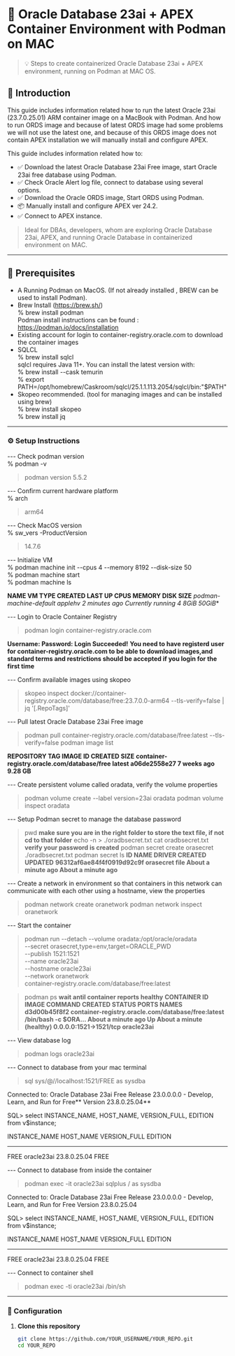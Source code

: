 # 🧪 Oracle Database 23ai + APEX Container Environment with Podman on MAC 

> 💡 Steps to create containerized Oracle Database 23ai + APEX environment, running on Podman at MAC OS.


## 🌟 Introduction

This guide includes information related how to run the latest Oracle 23ai (23.7.0.25.01) ARM container image on a MacBook with Podman. And how to run ORDS image and because of latest ORDS image had some problems we will not use the latest one, and because of this ORDS image does not contain APEX installation we will manually install and configure APEX. 

This guide includes information related how to:

- ✅ Download the latest Oracle Database 23ai Free image, start Oracle 23ai free database using Podman.
- ✅ Check Oracle Alert log file, connect to database using several options.
- ✅ Download the Oracle ORDS image, Start ORDS using Podman.
- 📦 Manually install and configure APEX ver 24.2.
- ✅ Connect to APEX instance.

> Ideal for DBAs, developers, whom are exploring Oracle Database 23ai, APEX, and running Oracle Database in containerized environment on MAC.

---

## 🧰 Prerequisites

- A Running Podman on MacOS. (If not already installed , BREW can be used to install Podman).  
 - Brew Install (https://brew.sh/)  
   % brew install podman  
   Podman install instructions can be found : https://podman.io/docs/installation
- Existing account for login to container-registry.oracle.com to download the container images
- SQLCL<br>
  % brew install sqlcl<br>
  sqlcl requires Java 11+. You can install the latest version with:<br>
  % brew install --cask temurin<br>
  % export PATH=/opt/homebrew/Caskroom/sqlcl/25.1.1.113.2054/sqlcl/bin:"$PATH"<br>
 - Skopeo recommended. (tool for managing images and can be installed using brew)<br>
  % brew install skopeo<br>
  % brew install jq<br>
---

### ⚙️ Setup Instructions

--- Check podman version <br>
% podman -v <br>
> podman version 5.5.2 

--- Confirm current hardware platform <br>
% arch <br>
> arm64 

--- Check MacOS version <br>
% sw_vers -ProductVersion<br>
>14.7.6 

--- Initialize VM <br>
% podman machine init --cpus 4 --memory 8192 --disk-size 50 <br>
% podman machine start <br>
% podman machine ls <br>

**NAME                     VM TYPE     CREATED        LAST UP            CPUS        MEMORY      DISK SIZE**
**podman-machine-default*  applehv     2 minutes ago  Currently running  4           8GiB        50GiB**

--- Login to Oracle Container Registry
> podman login container-registry.oracle.com

**Username: <YourRegisteredEMailAddress>**
**Password: <YourPassword>**
**Login Succeeded!**
**You need to have registerd user for container-registry.oracle.com to be able to download images,and standard terms and restrictions should be accepted if you login for the first time**

--- Confirm available images using skopeo
> skopeo inspect docker://container-registry.oracle.com/database/free:23.7.0.0-arm64 --tls-verify=false | jq '[.RepoTags]'

--- Pull latest Oracle Database 23ai Free image
> podman pull container-registry.oracle.com/database/free:latest --tls-verify=false
> podman image list

**REPOSITORY                                   TAG         IMAGE ID      CREATED      SIZE**
**container-registry.oracle.com/database/free  latest      a06de2558e27  7 weeks ago  9.28 GB**

--- Create persistent volume called oradata, verify the volume properties
> podman volume create --label version=23ai oradata
> podman volume inspect oradata

--- Setup Podman secret to manage the database password
> pwd **make sure you are in the right folder to store the text file, if not cd to that folder**
> echo -n <TypeYourDBPasswordHere> > ./oradbsecret.txt
> cat oradbsecret.txt **verify your password is created**
> podman secret create orasecret ./oradbsecret.txt
> podman secret ls
**ID                         NAME        DRIVER      CREATED             UPDATED**
**96312af6ae84f4f0919d92c9f  orasecret   file        About a minute ago  About a minute ago**

--- Create a network in environment so that containers in this network can communicate with each other using a hostname, view the properties
> podman network create oranetwork
> podman network inspect oranetwork

--- Start the container
> podman run --detach --volume oradata:/opt/oracle/oradata \
--secret orasecret,type=env,target=ORACLE_PWD \
--publish 1521:1521 \
--name oracle23ai \
--hostname oracle23ai \
--network oranetwork \
container-registry.oracle.com/database/free:latest

> podman ps 
**wait antil container reports healthy**
**CONTAINER ID  IMAGE                                               COMMAND               CREATED             STATUS                       PORTS                   NAMES**
**d3d00b45f8f2  container-registry.oracle.com/database/free:latest  /bin/bash -c $ORA...  About a minute ago  Up About a minute (healthy)  0.0.0.0:1521->1521/tcp  oracle23ai**

--- View database log
> podman logs oracle23ai

--- Connect to database from your mac terminal
> sql sys/<TypeYourDBPasswordHere>@//localhost:1521/FREE as sysdba

Connected to:
Oracle Database 23ai Free Release 23.0.0.0.0 - Develop, Learn, and Run for Free**
Version 23.8.0.25.04**

SQL> select INSTANCE_NAME, HOST_NAME, VERSION_FULL, EDITION from v$instance;

INSTANCE_NAME    HOST_NAME     VERSION_FULL    EDITION    
________________ _____________ _______________ __________ 
FREE             oracle23ai    23.8.0.25.04    FREE  

--- Connect to database from inside the container
> podman exec -it oracle23ai sqlplus / as sysdba

Connected to:
Oracle Database 23ai Free Release 23.0.0.0.0 - Develop, Learn, and Run for Free
Version 23.8.0.25.04

SQL> select INSTANCE_NAME, HOST_NAME, VERSION_FULL, EDITION from v$instance;

INSTANCE_NAME    HOST_NAME     VERSION_FULL    EDITION    
________________ _____________ _______________ __________ 
FREE             oracle23ai    23.8.0.25.04    FREE  

--- Connect to container shell
> podman exec -ti oracle23ai /bin/sh




---

### 🔧 Configuration

1. **Clone this repository**  
   ```bash
   git clone https://github.com/YOUR_USERNAME/YOUR_REPO.git
   cd YOUR_REPO
